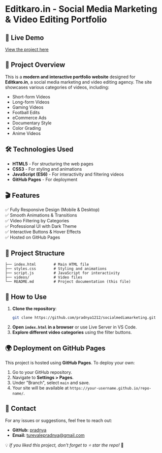 # Editkaro.in - Social Media Marketing & Video Editing Portfolio

## 🌟 Live Demo
[View the project here](https://pradnya1212.github.io/socialmediamarketing/)

## 📌 Project Overview
This is a **modern and interactive portfolio website** designed for **Editkaro.in**, a social media marketing and video editing agency. The site showcases various categories of videos, including:
- Short-form Videos
- Long-form Videos
- Gaming Videos
- Football Edits
- eCommerce Ads
- Documentary Style
- Color Grading
- Anime Videos

## 🛠️ Technologies Used
- **HTML5** - For structuring the web pages
- **CSS3** - For styling and animations
- **JavaScript (ES6)** - For interactivity and filtering videos
- **GitHub Pages** - For deployment

## 🎬 Features
✅ Fully Responsive Design (Mobile & Desktop)  
✅ Smooth Animations & Transitions  
✅ Video Filtering by Categories  
✅ Professional UI with Dark Theme  
✅ Interactive Buttons & Hover Effects  
✅ Hosted on GitHub Pages  

## 📂 Project Structure
```
├── index.html        # Main HTML file
├── styles.css        # Styling and animations
├── script.js         # JavaScript for interactivity
├── videos/           # Video files
└── README.md         # Project documentation (this file)
```

## 🚀 How to Use
1. **Clone the repository**:
   ```sh
   git clone https://github.com/pradnya1212/socialmediamarketing.git
   ```
2. **Open `index.html` in a browser** or use Live Server in VS Code.
3. **Explore different video categories** using the filter buttons.

## 🌍 Deployment on GitHub Pages
This project is hosted using **GitHub Pages**. To deploy your own:
1. Go to your GitHub repository.
2. Navigate to **Settings > Pages**.
3. Under "Branch", select `main` and save.
4. Your site will be available at `https://your-username.github.io/repo-name/`.

## 📩 Contact
For any issues or suggestions, feel free to reach out:
- **GitHub:** [pradnya](https://github.com/pradnya1212)
- **Email:** turevalepradnya@gmail.com

💡 *If you liked this project, don't forget to ⭐ star the repo!* 🚀

